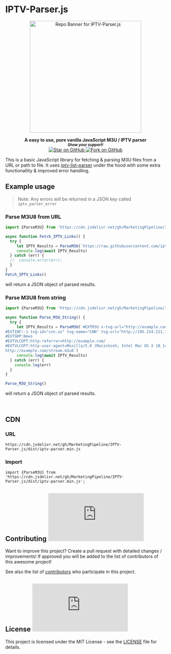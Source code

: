 # IPTV-Parser.js

<div align="center">
<a href="https://github.com/MarketingPipeline/IPTV-Parser.js"> 
<img height=350 alt="Repo Banner for IPTV-Parser.js" src="https://capsule-render.vercel.app/api?type=waving&color=539bf5&height=300&section=header&text=IPTV-Parser.js&fontSize=60&fontColor=ffffff&animation=fadeIn&fontAlignY=38&desc=Easily%20parse%20M3U%20from%20text%20or%20URL&descAlignY=60&descAlign=50"></img></a>

</div>  
    
<p align="center">
  <b>A easy to use, pure vanilla JavaScript M3U / IPTV parser</b>

  <br>
  <small> <b><i>Show your support!</i> </b></small>
  <br>
   <a href="https://github.com/MarketingPipeline/IPTV-Parser.js">
    <img title="Star on GitHub" src="https://img.shields.io/github/stars/MarketingPipeline/IPTV-Parser.js.svg?style=social&label=Star">
  </a>
  <a href="https://github.com/MarketingPipeline/IPTV-Parser.js/fork">
    <img title="Fork on GitHub" src="https://img.shields.io/github/forks/MarketingPipeline/IPTV-Parser.js.svg?style=social&label=Fork">
  </a>
   </p>  



This is a basic JavaScript library for fetching & parsing M3U files from a URL or path to file. It uses [iptv-list-parser](https://github.com/freearhey/iptv-playlist-parser) under the hood with some extra functionallity & improved error handling. 



## Example usage


> Note: Any errors will be returned in a JSON key called <code>iptv_parser_error</code>


### Parse M3U8 from URL

```js
import {ParseM3U} from 'https://cdn.jsdelivr.net/gh/MarketingPipeline/IPTV-Parser.js/dist/iptv-parser.min.js';

async function Fetch_IPTV_Links() {
  try {
     let IPTV_Results = ParseM3U(`https://raw.githubusercontent.com/iptv-org/iptv/master/streams/us_pluto.m3u`, "URL")
     console.log(await IPTV_Results)
  } catch (err) {
  //  console.error(err);
  }
}
Fetch_IPTV_Links()
```
will return a JSON object of parsed results. 


### Parse M3U8 from string

```js
import {ParseM3U} from 'https://cdn.jsdelivr.net/gh/MarketingPipeline/IPTV-Parser.js/dist/iptv-parser.min.js';

async function Parse_M3U_String() {
  try {
     let IPTV_Results = ParseM3U(`#EXTM3U x-tvg-url="http://example.com/epg.xml.gz"
#EXTINF:-1 tvg-id="cnn.us" tvg-name="CNN" tvg-url="http://195.154.221.171/epg/guide.xml.gz" timeshift="3" catchup="shift" catchup-days="3" catchup-source="https://m3u-server/hls-apple-s4-c494-abcdef.m3u8?utc=325234234&lutc=3123125324" tvg-logo="http://example.com/logo.png" group-title="News",CNN (US)
#EXTGRP:News
#EXTVLCOPT:http-referrer=http://example.com/
#EXTVLCOPT:http-user-agent=Mozilla/5.0 (Macintosh; Intel Mac OS X 10_14_5)
http://example.com/stream.m3u8`)
     console.log(await IPTV_Results)
  } catch (err) {
    console.log(err)
  }
}

Parse_M3U_String()
```

will return a JSON object of parsed results. 

<br> 


## CDN

### URL

    https://cdn.jsdelivr.net/gh/MarketingPipeline/IPTV-Parser.js/dist/iptv-parser.min.js

### Import 

    import {ParseM3U} from 'https://cdn.jsdelivr.net/gh/MarketingPipeline/IPTV-Parser.js/dist/iptv-parser.min.js';
     






## Contributing ![GitHub](https://img.shields.io/github/contributors/MarketingPipeline/IPTV-Parser.js)

Want to improve this project? Create a pull request with detailed changes / improvements! If approved you will be added to the list of contributors of this awesome project!

See also the list of
[contributors](https://github.com/MarketingPipeline/IPTV-Parser.js/graphs/contributors) who
participate in this project.

## License ![GitHub](https://img.shields.io/github/license/MarketingPipeline/IPTV-Parser.js)

This project is licensed under the MIT License - see the
[LICENSE](https://github.com/MarketingPipeline/IPTV-Parser.js/blob/main/LICENSE) file for
details.

